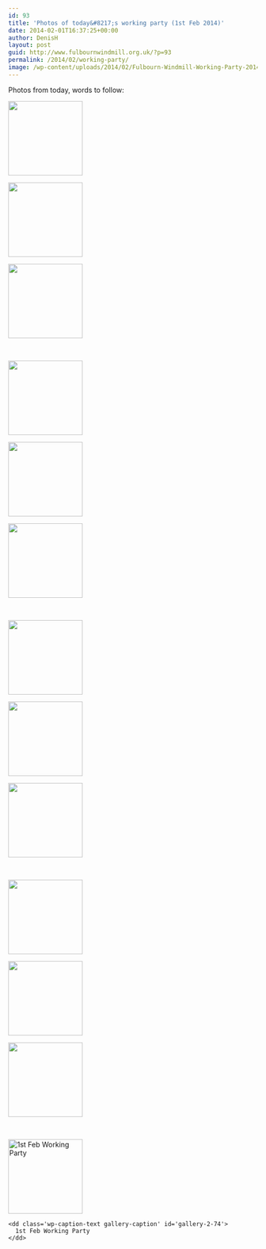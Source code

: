 ```yaml
---
id: 93
title: 'Photos of today&#8217;s working party (1st Feb 2014)'
date: 2014-02-01T16:37:25+00:00
author: DenisH
layout: post
guid: http://www.fulbournwindmill.org.uk/?p=93
permalink: /2014/02/working-party/
image: /wp-content/uploads/2014/02/Fulbourn-Windmill-Working-Party-2014-02-01-14-150x150.jpg
---
```

<!--break-->
Photos from today, words to follow:

<div id='gallery-2' class='gallery galleryid-93 gallery-columns-3 gallery-size-thumbnail'>
  <dl class='gallery-item'>
    <dt class='gallery-icon portrait'>
      <a href='http://www.fulbournwindmill.org.uk/fulbourn-windmill-working-party-2014-02-01-05/'><img width="150" height="150" src="http://www.fulbournwindmill.org.uk/wp-content/uploads/2014/02/Fulbourn-Windmill-Working-Party-2014-02-01-05-150x150.jpg" class="attachment-thumbnail size-thumbnail" alt="" /></a>
    </dt>
  </dl>
  
  <dl class='gallery-item'>
    <dt class='gallery-icon landscape'>
      <a href='http://www.fulbournwindmill.org.uk/fulbourn-windmill-working-party-2014-02-01-04/'><img width="150" height="150" src="http://www.fulbournwindmill.org.uk/wp-content/uploads/2014/02/Fulbourn-Windmill-Working-Party-2014-02-01-04-150x150.jpg" class="attachment-thumbnail size-thumbnail" alt="" /></a>
    </dt>
  </dl>
  
  <dl class='gallery-item'>
    <dt class='gallery-icon landscape'>
      <a href='http://www.fulbournwindmill.org.uk/fulbourn-windmill-working-party-2014-02-01-03/'><img width="150" height="150" src="http://www.fulbournwindmill.org.uk/wp-content/uploads/2014/02/Fulbourn-Windmill-Working-Party-2014-02-01-03-150x150.jpg" class="attachment-thumbnail size-thumbnail" alt="" /></a>
    </dt>
  </dl>
  
  <br style="clear: both" />
  
  <dl class='gallery-item'>
    <dt class='gallery-icon landscape'>
      <a href='http://www.fulbournwindmill.org.uk/fulbourn-windmill-working-party-2014-02-01-02/'><img width="150" height="150" src="http://www.fulbournwindmill.org.uk/wp-content/uploads/2014/02/Fulbourn-Windmill-Working-Party-2014-02-01-02-150x150.jpg" class="attachment-thumbnail size-thumbnail" alt="" /></a>
    </dt>
  </dl>
  
  <dl class='gallery-item'>
    <dt class='gallery-icon landscape'>
      <a href='http://www.fulbournwindmill.org.uk/fulbourn-windmill-working-party-2014-02-01-01/'><img width="150" height="150" src="http://www.fulbournwindmill.org.uk/wp-content/uploads/2014/02/Fulbourn-Windmill-Working-Party-2014-02-01-01-150x150.jpg" class="attachment-thumbnail size-thumbnail" alt="" /></a>
    </dt>
  </dl>
  
  <dl class='gallery-item'>
    <dt class='gallery-icon landscape'>
      <a href='http://www.fulbournwindmill.org.uk/fulbourn-windmill-working-party-2014-02-01-13/'><img width="150" height="150" src="http://www.fulbournwindmill.org.uk/wp-content/uploads/2014/02/Fulbourn-Windmill-Working-Party-2014-02-01-13-150x150.jpg" class="attachment-thumbnail size-thumbnail" alt="" /></a>
    </dt>
  </dl>
  
  <br style="clear: both" />
  
  <dl class='gallery-item'>
    <dt class='gallery-icon landscape'>
      <a href='http://www.fulbournwindmill.org.uk/fulbourn-windmill-working-party-2014-02-01-12/'><img width="150" height="150" src="http://www.fulbournwindmill.org.uk/wp-content/uploads/2014/02/Fulbourn-Windmill-Working-Party-2014-02-01-12-150x150.jpg" class="attachment-thumbnail size-thumbnail" alt="" /></a>
    </dt>
  </dl>
  
  <dl class='gallery-item'>
    <dt class='gallery-icon portrait'>
      <a href='http://www.fulbournwindmill.org.uk/fulbourn-windmill-working-party-2014-02-01-11/'><img width="150" height="150" src="http://www.fulbournwindmill.org.uk/wp-content/uploads/2014/02/Fulbourn-Windmill-Working-Party-2014-02-01-11-150x150.jpg" class="attachment-thumbnail size-thumbnail" alt="" /></a>
    </dt>
  </dl>
  
  <dl class='gallery-item'>
    <dt class='gallery-icon portrait'>
      <a href='http://www.fulbournwindmill.org.uk/fulbourn-windmill-working-party-2014-02-01-10/'><img width="150" height="150" src="http://www.fulbournwindmill.org.uk/wp-content/uploads/2014/02/Fulbourn-Windmill-Working-Party-2014-02-01-10-150x150.jpg" class="attachment-thumbnail size-thumbnail" alt="" /></a>
    </dt>
  </dl>
  
  <br style="clear: both" />
  
  <dl class='gallery-item'>
    <dt class='gallery-icon portrait'>
      <a href='http://www.fulbournwindmill.org.uk/fulbourn-windmill-working-party-2014-02-01-08/'><img width="150" height="150" src="http://www.fulbournwindmill.org.uk/wp-content/uploads/2014/02/Fulbourn-Windmill-Working-Party-2014-02-01-08-150x150.jpg" class="attachment-thumbnail size-thumbnail" alt="" /></a>
    </dt>
  </dl>
  
  <dl class='gallery-item'>
    <dt class='gallery-icon landscape'>
      <a href='http://www.fulbournwindmill.org.uk/fulbourn-windmill-working-party-2014-02-01-16/'><img width="150" height="150" src="http://www.fulbournwindmill.org.uk/wp-content/uploads/2014/02/Fulbourn-Windmill-Working-Party-2014-02-01-16-150x150.jpg" class="attachment-thumbnail size-thumbnail" alt="" /></a>
    </dt>
  </dl>
  
  <dl class='gallery-item'>
    <dt class='gallery-icon landscape'>
      <a href='http://www.fulbournwindmill.org.uk/fulbourn-windmill-working-party-2014-02-01-15/'><img width="150" height="150" src="http://www.fulbournwindmill.org.uk/wp-content/uploads/2014/02/Fulbourn-Windmill-Working-Party-2014-02-01-15-150x150.jpg" class="attachment-thumbnail size-thumbnail" alt="" /></a>
    </dt>
  </dl>
  
  <br style="clear: both" />
  
  <dl class='gallery-item'>
    <dt class='gallery-icon landscape'>
      <a href='http://www.fulbournwindmill.org.uk/fulbourn-windmill-working-party-2014-02-01-14/'><img width="150" height="150" src="http://www.fulbournwindmill.org.uk/wp-content/uploads/2014/02/Fulbourn-Windmill-Working-Party-2014-02-01-14-150x150.jpg" class="attachment-thumbnail size-thumbnail" alt="1st Feb Working Party" aria-describedby="gallery-2-74" /></a>
    </dt>
    
    <dd class='wp-caption-text gallery-caption' id='gallery-2-74'>
      1st Feb Working Party
    </dd>
  </dl>
  
  <br style='clear: both' />
</div>
